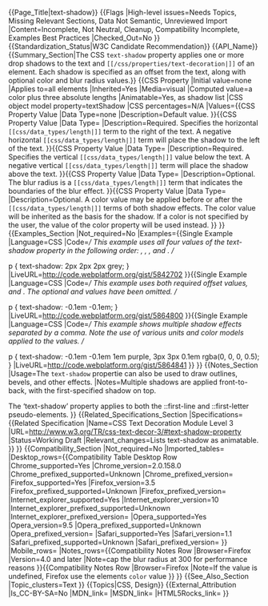 {{Page_Title|text-shadow}}
{{Flags
|High-level issues=Needs Topics, Missing Relevant Sections, Data Not Semantic, Unreviewed Import
|Content=Incomplete, Not Neutral, Cleanup, Compatibility Incomplete, Examples Best Practices
|Checked_Out=No
}}
{{Standardization_Status|W3C Candidate Recommendation}}
{{API_Name}}
{{Summary_Section|The CSS <code>text-shadow</code> property applies one or more drop shadows to the text and <code>[[/css/properties/text-decoration|<text-decoration>]]</code> of an element. Each shadow is specified as an offset from the text, along with optional color and blur radius values.}}
{{CSS Property
|Initial value=none
|Applies to=all elements
|Inherited=Yes
|Media=visual
|Computed value=a color plus three absolute lengths
|Animatable=Yes, as shadow list
|CSS object model property=textShadow
|CSS percentages=N/A
|Values={{CSS Property Value
|Data Type=none
|Description=Default value.
}}{{CSS Property Value
|Data Type=<offset-x>
|Description=Required. Specifies the horizontal <code>[[css/data_types/length|<length>]]</code> term to the right of the text. A negative horizontal <code>[[css/data_types/length|<length>]]</code> term will place the shadow to the left of the text.
}}{{CSS Property Value
|Data Type=<offset-y>
|Description=Required. Specifies the vertical <code>[[css/data_types/length|<length>]]</code> value below the text. A negative vertical <code>[[css/data_types/length|<length>]]</code> term will place the shadow above the text.
}}{{CSS Property Value
|Data Type=<blur-radius>
|Description=Optional. The blur radius is a <code>[[css/data_types/length|<length>]]</code> term that indicates the boundaries of the blur effect.
}}{{CSS Property Value
|Data Type=<color>
|Description=Optional. A color value may be applied before or after the <code>[[css/data_types/length|<length>]]</code> terms of both shadow effects. The color value will be inherited as the basis for the shadow. If a color is not specified by the user, the value of the color property will be used instead.
}}
}}
{{Examples_Section
|Not_required=No
|Examples={{Single Example
|Language=CSS
|Code=*/ This example uses all four values of the text-shadow property in the following order: <offset-x>, <offset-y>, <blur-radius>, and <color>. /*

p {
  text-shadow: 2px 2px 2px grey;
}
|LiveURL=http://code.webplatform.org/gist/5842702
}}{{Single Example
|Language=CSS
|Code=*/ This example uses both required offset values, <offset-x> and <offset-y>. The optional <blur-radius> and <color> values have been omitted. /*

p {
  text-shadow: -0.1em -0.1em;
}
|LiveURL=http://code.webplatform.org/gist/5864800
}}{{Single Example
|Language=CSS
|Code=*/ This example shows multiple shadow effects separated by a comma. Note the use of various units and color models applied to the values. /*

p {
  text-shadow: -0.1em -0.1em 1em purple, 3px 3px 0.1em rgba(0, 0, 0, 0.5);
}
|LiveURL=http://code.webplatform.org/gist/5864841
}}
}}
{{Notes_Section
|Usage=The <code>text-shadow</code> propertie can also be used to draw outlines, bevels, and other effects.
|Notes=Multiple shadows are applied front-to-back, with the first-specified shadow on top.

The ‘text-shadow’ property applies to both the ::first-line and ::first-letter pseudo-elements.
}}
{{Related_Specifications_Section
|Specifications={{Related Specification
|Name=CSS Text Decoration Module Level 3
|URL=http://www.w3.org/TR/css-text-decor-3/#text-shadow-property
|Status=Working Draft
|Relevant_changes=Lists text-shadow as animatable.
}}
}}
{{Compatibility_Section
|Not_required=No
|Imported_tables=
|Desktop_rows={{Compatibility Table Desktop Row
|Chrome_supported=Yes
|Chrome_version=2.0.158.0
|Chrome_prefixed_supported=Unknown
|Chrome_prefixed_version=
|Firefox_supported=Yes
|Firefox_version=3.5
|Firefox_prefixed_supported=Unknown
|Firefox_prefixed_version=
|Internet_explorer_supported=Yes
|Internet_explorer_version=10
|Internet_explorer_prefixed_supported=Unknown
|Internet_explorer_prefixed_version=
|Opera_supported=Yes
|Opera_version=9.5
|Opera_prefixed_supported=Unknown
|Opera_prefixed_version=
|Safari_supported=Yes
|Safari_version=1.1
|Safari_prefixed_supported=Unknown
|Safari_prefixed_version=
}}
|Mobile_rows=
|Notes_rows={{Compatibility Notes Row
|Browser=Firefox
|Version=4.0 and later
|Note=cap the blur radius at 300 for performance reasons
}}{{Compatibility Notes Row
|Browser=Firefox
|Note=If the <color> value is undefined, Firefox use the elements <code>color</code> value
}}
}}
{{See_Also_Section
|Topic_clusters=Text
}}
{{Topics|CSS, Design}}
{{External_Attribution
|Is_CC-BY-SA=No
|MDN_link=
|MSDN_link=
|HTML5Rocks_link=
}}